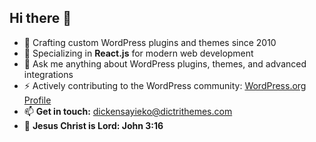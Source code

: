 ## Hi there 👋

- 🔭 Crafting custom WordPress plugins and themes since 2010 
- 🌱 Specializing in **React.js** for modern web development 
- 💬 Ask me anything about WordPress plugins, themes, and advanced integrations 
- ⚡ Actively contributing to the WordPress community: <a href="https://profiles.wordpress.org/dickensayiekos/" target="_blank">WordPress.org Profile</a>
- 📫 **Get in touch:** <a href="mailto:dickensayieko@dictrithemes.com" target="_blank">dickensayieko@dictrithemes.com</a>
- 🙏 **Jesus Christ is Lord: John 3:16**

<!-- - 💻 Currently developing innovative WordPress themes at <a href="https://dictrithemes.com" target="_blank">Dictri Themes</a>  -->

